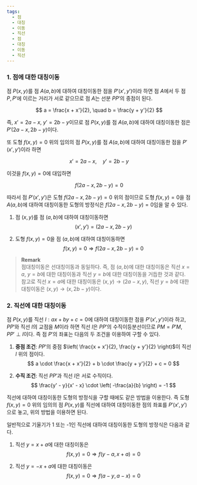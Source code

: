 ```yaml
---
tags:
  - 점
  - 대칭
  - 이동
  - 직선
  - 점
  - 대칭
  - 이동
  - 직선
---
```

### 1. 점에 대한 대칭이동
점 $P(x, y)$를 점 $A(a, b)$에 대하여 대칭이동한 점을 $P'(x', y')$이라 하면 점 $A$에서 두 점 $P, P'$에 이르는 거리가 서로 같으므로 점 $A$는 선분 $PP'$의 중점이 된다.

$$ a = \frac{x + x'}{2}, \quad b = \frac{y + y'}{2} $$

즉, $x' = 2a - x$, $y' = 2b - y$이므로 점 $P(x, y)$를 점 $A(a, b)$에 대하여 대칭이동한 점은 $P'(2a - x, 2b - y)$이다.

또 도형 $f(x, y) = 0$ 위의 임의의 점 $P(x, y)$를 점 $A(a, b)$에 대하여 대칭이동한 점을 $P'(x', y')$이라 하면

$$ x' = 2a - x, \quad y' = 2b - y $$

이것을 $f(x, y) = 0$에 대입하면

$$ f(2a - x, 2b - y) = 0 $$

따라서 점 $P'(x', y')$은 도형 $f(2a - x, 2b - y) = 0$ 위의 점이므로 도형 $f(x, y) = 0$을 점 $A(a, b)$에 대하여 대칭이동한 도형의 방정식은 $f(2a - x, 2b - y) = 0$임을 알 수 있다.

1. 점 $(x, y)$를 점 $(a, b)$에 대하여 대칭이동하면
   $$ (x', y') = (2a - x, 2b - y) $$

2. 도형 $f(x, y) = 0$을 점 $(a, b)$에 대하여 대칭이동하면
   $$ f(x, y) = 0 \Rightarrow f(2a - x, 2b - y) = 0 $$

> **Remark**  
> 점대칭이동은 선대칭이동과 동일하다. 즉, 점 $(a, b)$에 대한 대칭이동은 직선 $x = a$, $y = b$에 대한 대칭이동과 직선 $y = b$에 대한 대칭이동을 거듭한 것과 같다. 참고로 직선 $x = a$에 대한 대칭이동은 $(x, y) \rightarrow (2a - x, y)$, 직선 $y = b$에 대한 대칭이동은 $(x, y) \rightarrow (x, 2b - y)$이다.

### 2. 직선에 대한 대칭이동

점 $P(x, y)$를 직선 $l: ax + by + c = 0$에 대하여 대칭이동한 점을 $P'(x', y')$이라 하고, $PP'$와 직선 $l$의 교점을 $M$이라 하면 직선 $l$은 $PP'$의 수직이등분선이므로 $PM = P'M$, $PP' \perp l$이다. 즉 점 $P'$의 좌표는 다음의 두 조건을 이용하여 구할 수 있다.

1. **중점 조건**: $PP'$의 중점 $\left( \frac{x + x'}{2}, \frac{y + y'}{2} \right)$이 직선 $l$ 위의 점이다.
   $$
   a \cdot \frac{x + x'}{2} + b \cdot \frac{y + y'}{2} + c = 0
   $$

2. **수직 조건**: 직선 $PP'$과 직선 $l$은 서로 수직이다.
   $$
   \frac{y' - y}{x' - x} \cdot \left( -\frac{a}{b} \right) = -1
   $$

직선에 대하여 대칭이동한 도형의 방정식을 구할 때에도 같은 방법을 이용한다. 즉 도형 $f(x, y) = 0$ 위의 임의의 점 $P(x, y)$를 직선에 대하여 대칭이동한 점의 좌표를 $P'(x', y')$으로 놓고, 위의 방법을 이용하면 된다.

일반적으로 기울기가 1 또는 -1인 직선에 대하여 대칭이동한 도형의 방정식은 다음과 같다.

1. 직선 $y = x + a$에 대한 대칭이동은
   $$ f(x, y) = 0 \Rightarrow f(y - a, x + a) = 0 $$

2. 직선 $y = -x + a$에 대한 대칭이동은
   $$ f(x, y) = 0 \Rightarrow f(a - y, a - x) = 0 $$
